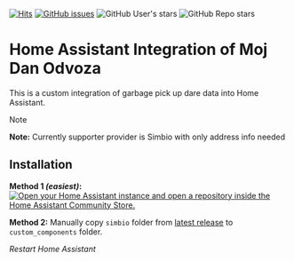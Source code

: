 [![Hits](https://hits.seeyoufarm.com/api/count/incr/badge.svg?url=https%3A%2F%2Fgithub.com%2Farchon-dev%2Fha-danodvoza&count_bg=%2379C83D&title_bg=%23555555&icon=&icon_color=%23E7E7E7&title=hits&edge_flat=false)](https://github.com/archon-dev/ha-danodvoza.git/)
[![GitHub issues](https://img.shields.io/github/issues/archon-dev/ha-danodvoza)](https://github.com/archon-dev/ha-danodvoza.git/issues) 
![GitHub User's stars](https://img.shields.io/github/stars/archon-dev)
![GitHub Repo stars](https://img.shields.io/github/stars/archon-dev/ha-danodvoza)


# Home Assistant Integration of Moj Dan Odvoza
This is a custom integration of garbage pick up dare data into Home Assistant.

> [!NOTE]
> **Note:** Currently supporter provider is Simbio with only address info needed
> 
## Installation

**Method 1 _(easiest)_:** [![Open your Home Assistant instance and open a repository inside the Home Assistant Community Store.](https://my.home-assistant.io/badges/hacs_repository.svg)](https://my.home-assistant.io/redirect/hacs_repository/?owner=archon-dev&repository=ha-danodvoza&category=integration)

**Method 2:** Manually copy `simbio` folder from [latest release](https://github.com/archon-dev/ha-danodvoza/releases/latest) to `custom_components` folder.

_Restart Home Assistant_